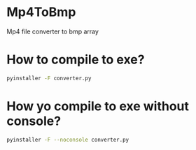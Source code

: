 # Mp4ToBmp
Mp4 file converter to bmp array

# How to compile to exe?
```bash
pyinstaller -F converter.py
```

# How yo compile to exe without console?
```bash
pyinstaller -F --noconsole converter.py
```
